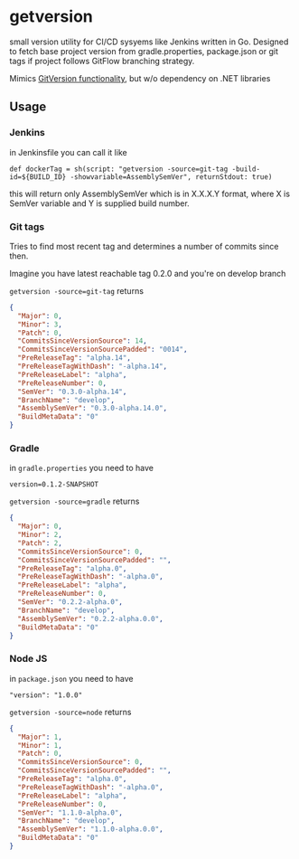 # getversion
small version utility for CI/CD sysyems like Jenkins written in Go.
Designed to fetch base project version from gradle.properties, package.json or git tags if project follows GitFlow branching strategy.

Mimics [GitVersion functionality](https://gitversion.net/docs/), but w/o dependency on .NET libraries

## Usage

### Jenkins

in Jenkinsfile you can call it like 

`def dockerTag = sh(script: "getversion -source=git-tag -build-id=${BUILD_ID} -showvariable=AssemblySemVer", returnStdout: true)`

this will return only AssemblySemVer which is in X.X.X.Y format, where X is SemVer variable and Y is supplied build number.

### Git tags
Tries to find most recent tag and determines a number of commits since then.

Imagine you have latest reachable tag 0.2.0 and you're on develop branch

`getversion -source=git-tag`  returns
```json
{
  "Major": 0,
  "Minor": 3,
  "Patch": 0,
  "CommitsSinceVersionSource": 14,
  "CommitsSinceVersionSourcePadded": "0014",
  "PreReleaseTag": "alpha.14",
  "PreReleaseTagWithDash": "-alpha.14",
  "PreReleaseLabel": "alpha",
  "PreReleaseNumber": 0,
  "SemVer": "0.3.0-alpha.14",
  "BranchName": "develop",
  "AssemblySemVer": "0.3.0-alpha.14.0",
  "BuildMetaData": "0"
}

```

### Gradle 
in `gradle.properties` you need to have

`version=0.1.2-SNAPSHOT`

`getversion -source=gradle` returns

```json
{
  "Major": 0,
  "Minor": 2,
  "Patch": 2,
  "CommitsSinceVersionSource": 0,
  "CommitsSinceVersionSourcePadded": "",
  "PreReleaseTag": "alpha.0",
  "PreReleaseTagWithDash": "-alpha.0",
  "PreReleaseLabel": "alpha",
  "PreReleaseNumber": 0,
  "SemVer": "0.2.2-alpha.0",
  "BranchName": "develop",
  "AssemblySemVer": "0.2.2-alpha.0.0",
  "BuildMetaData": "0"
}

```

### Node JS

in `package.json` you need to have 

`"version": "1.0.0"`

`getversion -source=node` returns 

```json
{
  "Major": 1,
  "Minor": 1,
  "Patch": 0,
  "CommitsSinceVersionSource": 0,
  "CommitsSinceVersionSourcePadded": "",
  "PreReleaseTag": "alpha.0",
  "PreReleaseTagWithDash": "-alpha.0",
  "PreReleaseLabel": "alpha",
  "PreReleaseNumber": 0,
  "SemVer": "1.1.0-alpha.0",
  "BranchName": "develop",
  "AssemblySemVer": "1.1.0-alpha.0.0",
  "BuildMetaData": "0"
}

```


